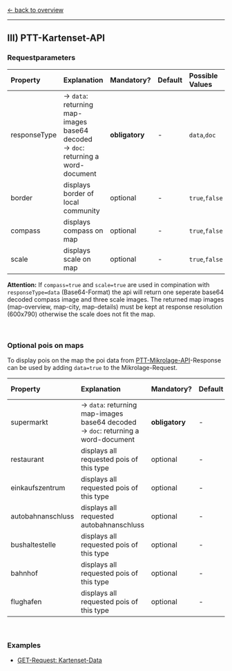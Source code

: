 [<- back to overview](README.md)
***

## III) PTT-Kartenset-API

### Requestparameters

| Property 	| Explanation 	| Mandatory? 	| Default 	|Possible Values 	| 
|:---	|:---	|:---	|:---	|:---	|
| responseType	|  -> `data`: returning map-images base64 decoded <br> -> `doc`: returning a word-document | <b>obligatory</b> | -| `data`,`doc`|
| border	|  displays border of local community | optional | -| `true`,`false`|
| compass	|  displays compass on map | optional | -| `true`,`false`|
| scale	|  displays scale on map | optional | -| `true`,`false`|


**Attention:** If `compass=true` and `scale=true` are used in compination with `responseType=data` (Base64-Format) the api will return one seperate base64 decoded compass image and three scale images. The returned map images (map-overview, map-city, map-details) must be kept at response resolution (600x790) otherwise the scale does not fit the map.

</br>

### Optional pois on maps
To display pois on the map the poi data from [PTT-Mikrolage-API](https://github.com/PropTechTools/PTT-API-Solutions/blob/master/ptt-mikro-api.md#optional-api-settings-parameters)-Response
can be used by adding `data=true` to the Mikrolage-Request.



| Property 	| Explanation 	| Mandatory? 	| Default 	|Possible Values 	| 
|:---	|:---	|:---	|:---	|:---	|
| supermarkt	|  -> `data`: returning map-images base64 decoded <br> -> `doc`: returning a word-document | <b>obligatory</b> | -| `<[lat,lng],[lat,lng]...>` |
| restaurant	|  displays all requested pois of this type | optional | -| `<[lat,lng],[lat,lng]...>` |
| einkaufszentrum	|  displays all requested pois of this type  | optional | -| `<[lat,lng],[lat,lng]...>`|
| autobahnanschluss	|  displays all requested autobahnanschluss | optional | -| `<[lat,lng],[lat,lng]...>`|
| bushaltestelle	|  displays all requested pois of this type | optional | -| `<[lat,lng],[lat,lng]...>`|
| bahnhof |  displays all requested pois of this type  | optional | -| `<[lat,lng],[lat,lng]...>`|
| flughafen	|  displays all requested pois of this type | optional | -| `<[lat,lng],[lat,lng]...>`|

</br>

### Examples

* [GET-Request: Kartenset-Data](examples/kartenset-api-001-doc.md)

